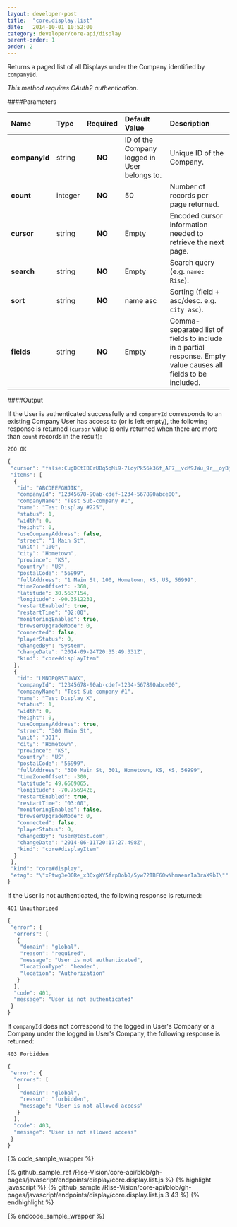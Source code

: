 ```yaml
---
layout: developer-post
title:  "core.display.list"
date:   2014-10-01 10:52:00
category: developer/core-api/display
parent-order: 1
order: 2
---
```


Returns a paged list of all Displays under the Company identified by `companyId`.

*This method requires OAuth2 authentication.*

####Parameters

| Name    | Type   | Required | Default Value | Description |
|:--------|:-------|:--------:|:--------------|:------------|
| **companyId**  | string |  **NO**  | ID of the Company logged in User belongs to. | Unique ID of the Company. |
| **count**  | integer |  **NO**  | 50 | Number of records per page returned. |
| **cursor**  | string |  **NO**  | Empty | Encoded cursor information needed to retrieve the next page. |
| **search**  | string |  **NO**  | Empty | Search query (e.g. ```name: Rise```). |
| **sort**  | string |  **NO**  | name asc | Sorting (field + asc/desc. e.g. ```city asc```). |
| **fields**  | string |  **NO**  | Empty | Comma-separated list of fields to include in a partial response. Empty value causes all fields to be included. |

####Output

If the User is authenticated successfully and `companyId` corresponds to an existing Company User has access to (or is left empty), the following response is returned (`cursor` value is only returned when there are more than `count` records in the result):

```200 OK```

```javascript
{
 "cursor": "false:CugDCtIBCrUBq5qMi9-7loyPk56k36f_AP7__vcM9JWu_9r__oyBjYsenJCNmtKLmoyL_wB0baCgmYuMoKD_AF2ej4-akZiWkZr_AHN0bZaRm5qH_wBdmdaNmpyLkI2G0YyKnZuWjI-TnoaMm8zMyMzPy83Sw87NytLLmc3L0sbJz8fSxpnPm8_LmZzKnMnN2wBzdG2bkJyglpv_AF3Kze34aqy8yq-vrsr_AHN_yszIsaasvMqve67K_wD__hACIUxzDvWz2xm8UABaCwlzoamCnkKTtxABEg1Eb2N1bWVudEluZGV4GrIBKEFORCAoSVMgImN1c3RvbWVyX25hbWUiICJhcHBlbmdpbmUiKSAoSVMgImdyb3VwX25hbWUiICJzfnJ2YWNvcmUtdGVzdCIpIChJUyAibmssasZXNwYWNlIiAiIikgKElTICJpbmRleF9uYW1lIiAgZGlyZWN0b3J5LnN1YmRpc3BsYXlzZDMzNzMwNDItZDEyNS05ZjI0LTk2MDgtOWYwZDA0ZmM1YzYyIikgKFRSVUUpKToUCg4oVCBzdGV4dF9uYW4lKRAAIgBKHAgAOhVzdDpidGlfZ2VuZXJpY19zY29yZXJA6AdSGQoMKE4gb3JkZXJfaWQpEAEZAAAAAAAA8P8",
 "items": [
  {
   "id": "ABCDEEFGHJIK",
   "companyId": "12345678-90ab-cdef-1234-567890abce00",
   "companyName": "Test Sub-company #1",
   "name": "Test Display #225",
   "status": 1,
   "width": 0,
   "height": 0,
   "useCompanyAddress": false,
   "street": "1 Main St",
   "unit": "100",
   "city": "Hometown",
   "province": "KS",
   "country": "US",
   "postalCode": "56999",
   "fullAddress": "1 Main St, 100, Hometown, KS, US, 56999",
   "timeZoneOffset": -360,
   "latitude": 30.5637154,
   "longitude": -90.3512231,
   "restartEnabled": true,
   "restartTime": "02:00",
   "monitoringEnabled": true,
   "browserUpgradeMode": 0,
   "connected": false,
   "playerStatus": 0,
   "changedBy": "System",
   "changeDate": "2014-09-24T20:35:49.331Z",
   "kind": "core#displayItem"
  },
  {
   "id": "LMNOPQRSTUVWX",
   "companyId": "12345678-90ab-cdef-1234-567890abce00",
   "companyName": "Test Sub-company #1",
   "name": "Test Display X",
   "status": 1,
   "width": 0,
   "height": 0,
   "useCompanyAddress": true,
   "street": "300 Main St",
   "unit": "301",
   "city": "Hometown",
   "province": "KS",
   "country": "US",
   "postalCode": "56999",
   "fullAddress": "300 Main St, 301, Hometown, KS, KS, 56999",
   "timeZoneOffset": -300,
   "latitude": 49.6669065,
   "longitude": -70.7569428,
   "restartEnabled": true,
   "restartTime": "03:00",
   "monitoringEnabled": false,
   "browserUpgradeMode": 0,
   "connected": false,
   "playerStatus": 0,
   "changedBy": "user@test.com",
   "changeDate": "2014-06-11T20:17:27.498Z",
   "kind": "core#displayItem"
  }
 ],
 "kind": "core#display",
 "etag": "\"xPtwg3eO0Re_x3QxgXY5frp0ob0/5yw72TBF60wNhmaenzIa3raX9bI\""
}
```

If the User is not authenticated, the following response is returned:

```401 Unauthorized```

```javascript
{
 "error": {
  "errors": [
   {
    "domain": "global",
    "reason": "required",
    "message": "User is not authenticated",
    "locationType": "header",
    "location": "Authorization"
   }
  ],
  "code": 401,
  "message": "User is not authenticated"
 }
}
```

If `companyId` does not correspond to the logged in User's Company or a Company under the logged in User's Company, the following response is returned:

```403 Forbidden```

```javascript
{
 "error": {
  "errors": [
   {
    "domain": "global",
    "reason": "forbidden",
    "message": "User is not allowed access"
   }
  ],
  "code": 403,
  "message": "User is not allowed access"
 }
}
```

{% code_sample_wrapper %}

{% github_sample_ref /Rise-Vision/core-api/blob/gh-pages/javascript/endpoints/display/core.display.list.js %}
{% highlight javascript %}
{% github_sample /Rise-Vision/core-api/blob/gh-pages/javascript/endpoints/display/core.display.list.js 3 43 %}
{% endhighlight %}

{% endcode_sample_wrapper  %}
